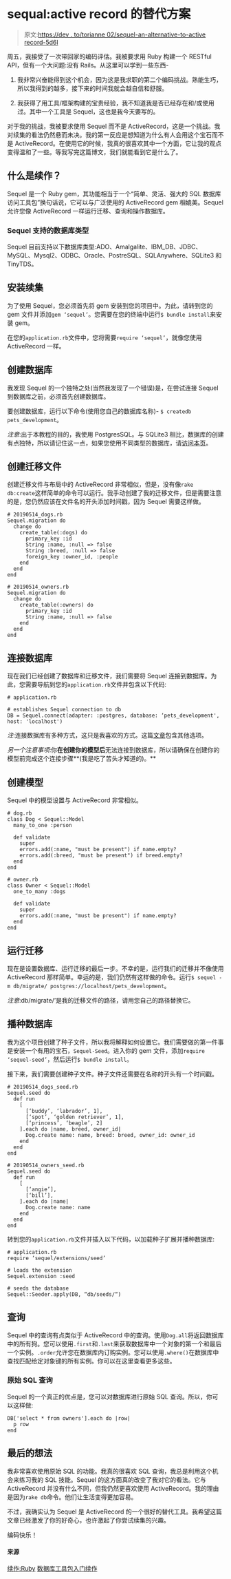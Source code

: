 # sequal:active record 的替代方案

> 原文:[https://dev . to/torianne 02/sequel-an-alternative-to-active record-5d6l](https://dev.to/torianne02/sequel-an-alternative-to-activerecord-5d6l)

周五，我接受了一次带回家的编码评估。我被要求用 Ruby 构建一个 RESTful API，但有一个大问题:没有 Rails。从这里可以学到一些东西-

1.  我非常兴奋能得到这个机会，因为这是我求职的第二个编码挑战。熟能生巧，所以我得到的越多，接下来的时间我就会越自信和舒服。

2.  我获得了用工具/框架构建的宝贵经验，我不知道我是否已经存在和/或使用过。其中一个工具是 Sequel，这也是我今天要写的。

对于我的挑战，我被要求使用 Sequel 而不是 ActiveRecord，这是一个挑战。我对续集的看法仍然悬而未决。我的第一反应是想知道为什么有人会用这个宝石而不是 ActiveRecord。在使用它的时候，我真的很喜欢其中一个方面，它让我的观点变得温和了一些。等我写完这篇博文，我们就能看到它是什么了。

## [](#what-is-sequel)什么是续作？

Sequel 是一个 Ruby gem，其功能相当于一个“简单、灵活、强大的 SQL 数据库访问工具包”换句话说，它可以与广泛使用的 ActiveRecord gem 相媲美。Sequel 允许您像 ActiveRecord 一样运行迁移、查询和操作数据库。

### Sequel 支持的数据库类型

Sequel 目前支持以下数据库类型:ADO、Amalgalite、IBM_DB、JDBC、MySQL、Mysql2、ODBC、Oracle、PostreSQL、SQLAnywhere、SQLite3 和 TinyTDS。

## [](#installing-sequel)安装续集

为了使用 Sequel，您必须首先将 gem 安装到您的项目中。为此，请转到您的 gem 文件并添加`gem ‘sequel’`。您需要在您的终端中运行`$ bundle install`来安装 gem。

在您的`application.rb`文件中，您将需要`require ‘sequel’`，就像您使用 ActiveRecord 一样。

## [](#creating-the-database)创建数据库

我发现 Sequel 的一个独特之处(当然我发现了一个错误)是，在尝试连接 Sequel 到数据库之前，必须首先创建数据库。

要创建数据库，运行以下命令(使用您自己的数据库名称)- `$ createdb pets_development`。

*注意*:出于本教程的目的，我使用 PostgresSQL。与 SQLite3 相比，数据库的创建有点独特，所以请记住这一点，如果您使用不同类型的数据库，请[访问本页](http://tutorials.jumpstartlab.com/topics/sql/sequel.html)。

## [](#creation-of-migration-files)创建迁移文件

创建迁移文件与布局中的 ActiveRecord 非常相似，但是，没有像`rake db:create`这样简单的命令可以运行。我手动创建了我的迁移文件，但是需要注意的是，您仍然应该在文件名的开头添加时间戳，因为 Sequel 需要这样做。

```
# 20190514_dogs.rb
Sequel.migration do
  change do
    create_table(:dogs) do
      primary_key :id
      String :name, :null => false
      String :breed, :null => false
      foreign_key :owner_id, :people
    end
  end 
end 

# 20190514_owners.rb
Sequel.migration do
  change do
    create_table(:owners) do
      primary_key :id
      String :name, :null => false
    end
  end 
end 
```

## [](#connecting-to-the-database)连接数据库

现在我们已经创建了数据库和迁移文件，我们需要将 Sequel 连接到数据库。为此，您需要导航到您的`application.rb`文件并包含以下代码:

```
# application.rb

# establishes Sequel connection to db
DB = Sequel.connect(adapter: :postgres, database: ‘pets_development', host: 'localhost') 
```

*注*:连接数据库有多种方式，这只是我喜欢的方式。这篇[文章](https://sequel.jeremyevans.net/rdoc/files/README_rdoc.html)包含其他选项。

*另一个注意事项*:你**在创建你的模型后**无法连接到数据库，所以请确保在创建你的模型前完成这个连接步骤**(我是吃了苦头才知道的)。**

## [](#creation-of-models)创建模型

Sequel 中的模型设置与 ActiveRecord 非常相似。

```
# dog.rb 
class Dog < Sequel::Model
  many_to_one :person

  def validate
    super
    errors.add(:name, "must be present") if name.empty?
    errors.add(:breed, "must be present") if breed.empty?
  end
end

# owner.rb 
class Owner < Sequel::Model
  one_to_many :dogs

  def validate
    super
    errors.add(:name, "must be present") if name.empty?
  end
end 
```

## [](#running-the-migrations)运行迁移

现在是设置数据库、运行迁移的最后一步。不幸的是，运行我们的迁移并不像使用 ActiveRecord 那样简单。幸运的是，我们仍然有这样做的命令。运行`$ sequel -m db/migrate/ postgres://localhost/pets_development`。

*注意*:db/migrate/’是我的迁移文件的路径，请用您自己的路径替换它。

## [](#seeding-the-database)播种数据库

我为这个项目创建了种子文件，所以我将解释如何设置它。我们需要做的第一件事是安装一个有用的宝石，`Sequel-Seed`。进入你的 gem 文件，添加`require ‘sequel-seed’`，然后运行`$ bundle install`。

接下来，我们需要创建种子文件。种子文件还需要在名称的开头有一个时间戳。

```
# 20190514_dogs_seed.rb 
Sequel.seed do
  def run
    [
      [‘buddy’, ‘labrador’, 1],
      [‘spot’, ‘golden retriever’, 1],
      [‘princess’, ‘beagle’, 2]
    ].each do |name, breed, owner_id|
      Dog.create name: name, breed: breed, owner_id: owner_id
    end
  end
end 

# 20190514_owners_seed.rb
Sequel.seed do
  def run
    [
      [‘angie’],
      [‘bill’],
    ].each do |name|
      Dog.create name: name
    end
  end
end 
```

转到您的`application.rb`文件并插入以下代码，以加载种子扩展并播种数据库:

```
# application.rb
require ‘sequel/extensions/seed’

# loads the extension
Sequel.extension :seed 

# seeds the database
Sequel::Seeder.apply(DB, “db/seeds/“) 
```

## [](#queries)查询

Sequel 中的查询有点类似于 ActiveRecord 中的查询。使用`Dog.all`将返回数据库中的所有狗。您可以使用`.first`和`.last`来获取数据库中一个对象的第一个和最后一个实例。`.order`允许您在数据库内订购实例。您可以使用`.where()`在数据库中查找匹配给定对象键的所有实例。你可以在这里查看更多这些。

### [](#raw-sql-queries)原始 SQL 查询

Sequel 的一个真正的优点是，您可以对数据库进行原始 SQL 查询。所以，你可以这样做:

```
DB['select * from owners'].each do |row|
  p row
end 
```

## [](#final-thoughts)最后的想法

我非常喜欢使用原始 SQL 的功能。我真的很喜欢 SQL 查询，我总是利用这个机会来练习我的 SQL 技能。Sequel 的这方面真的改变了我对它的看法。它与 ActiveRecord 并没有什么不同，但我仍然更喜欢使用 ActiveRecord。我的理由是因为`rake db`命令。他们让生活变得更加容易。

不过，我确实认为 Sequel 是 ActiveRecord 的一个很好的替代工具。我希望这篇文章已经激发了你的好奇心，也许激起了你尝试续集的兴趣。

编码快乐！

#### [](#sources)来源

[续作:Ruby](https://sequel.jeremyevans.net/)
[数据库工具包入门续作](http://tutorials.jumpstartlab.com/topics/sql/sequel.html)